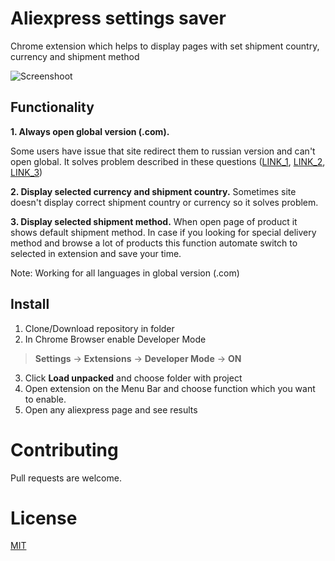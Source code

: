 # Aliexpress settings saver

Chrome extension which helps to display pages with set shipment country, currency and shipment method 

![Screenshoot](https://github.com/svtcore/aliexpress-settings-saver/blob/main/screenshot.png)

## Functionality
**1. Always open global version (.com).** 

 Some users have issue that site redirect them to russian version and can't open global. It solves problem described in these questions ([LINK_1](https://www.reddit.com/r/Aliexpress/comments/fq4ylc/aliexpresscom_redirecting_to_ru/), [LINK_2](https://www.reddit.com/r/Aliexpress/comments/hac0n1/aliexpresscom_keeps_redirecting_me_to_russian/), [LINK_3](https://www.reddit.com/r/Aliexpress/comments/35r87s/why_the_f_is_aliexpress_in_russian/))

**2. Display selected currency and shipment country.** Sometimes site doesn't display correct shipment country or currency so it solves problem.

**3. Display selected shipment method.** When open page of product it shows default shipment method. In case if you looking for special delivery method and browse a lot of products this function automate switch to selected in extension and save your time.

Note: Working for all languages in global version (.com)

## Install

1. Clone/Download repository in folder
2. In Chrome Browser enable Developer Mode 
  > **Settings** -> **Extensions** -> **Developer Mode** -> **ON**

3. Click **Load unpacked** and choose folder with project
4. Open extension on the Menu Bar and choose function which you want to enable.
5. Open any aliexpress page and see results

# Contributing
Pull requests are welcome.

# License
[MIT](https://github.com/svtcore/aliexpress-settings-saver/blob/main/LICENSE)
